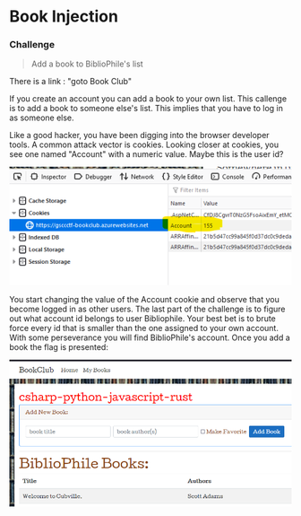 # Book Injection

### Challenge
> Add a book to BiblioPhile's list

There is a link : "goto Book Club"  

If you create an account you can add a book to your own list. This callenge is to add a book to someone else's list. This implies that you have to log in as someone else.  

Like a good hacker, you have been digging into the browser developer tools. A common attack vector is cookies. Looking closer at cookies, you see one named "Account" with a numeric value. Maybe this is the user id?  

![](bookclubcookie.png)  

You start changing the value of the Account cookie and observe that you become logged in as other users. The last part of the challenge is to figure out what account id belongs to user Bibliophile. Your best bet is to brute force every id that is smaller than the one assigned to your own account. With some perseverance you will find BiblioPhile's account. Once you add a book the flag is presented:  

![](bibliophile.png)